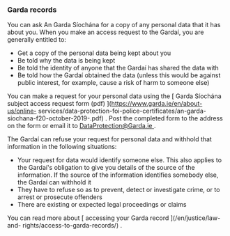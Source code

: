 ###  Garda records

You can ask An Garda Síochána for a copy of any personal data that it has
about you. When you make an access request to the Gardaí, you are generally
entitled to:

  * Get a copy of the personal data being kept about you 
  * Be told why the data is being kept 
  * Be told the identity of anyone that the Gardaí has shared the data with 
  * Be told how the Gardaí obtained the data (unless this would be against public interest, for example, cause a risk of harm to someone else) 

You can make a request for your personal data using the [ Garda Síochána
subject access request form (pdf) ](https://www.garda.ie/en/about-us/online-
services/data-protection-foi-police-certificates/an-garda-
siochana-f20-october-2019-.pdf) . Post the completed form to the address on
the form or email it to [ DataProtection@Garda.ie
](mailto:DataProtection@Garda.ie) .

The Gardaí can refuse your request for personal data and withhold that
information in the following situations:

  * Your request for data would identify someone else. This also applies to the Gardaí's obligation to give you details of the source of the information. If the source of the information identifies somebody else, the Gardaí can withhold it 
  * They have to refuse so as to prevent, detect or investigate crime, or to arrest or prosecute offenders 
  * There are existing or expected legal proceedings or claims 

You can read more about [ accessing your Garda record ](/en/justice/law-and-
rights/access-to-garda-records/) .
